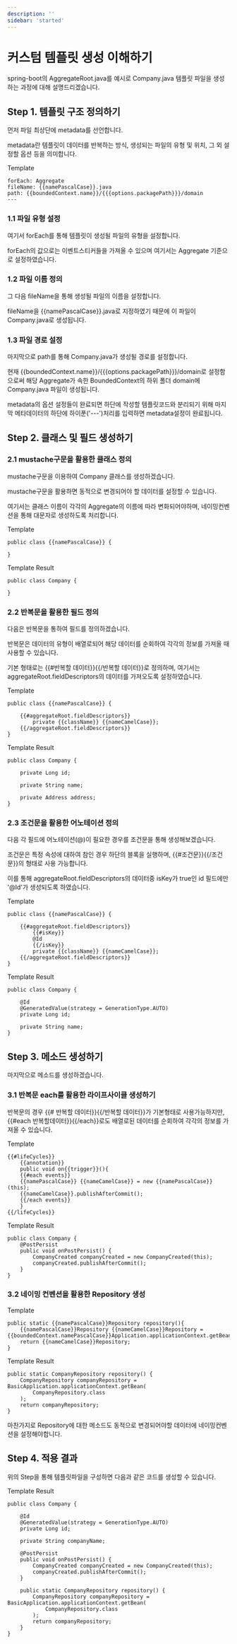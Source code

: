 ```yaml
---
description: ''
sidebar: 'started'
---
```

# 커스텀 템플릿 생성 이해하기

spring-boot의 AggregateRoot.java를 예시로 Company.java 템플릿 파일을 생성하는 과정에 대해 설명드리겠습니다.

##  Step 1. 템플릿 구조 정의하기

먼저 파일 최상단에 metadata를 선언합니다.  

metadata란 템플릿이 데이터를 반복하는 방식, 생성되는 파일의 유형 및 위치, 그 외 설정할 옵션 등을 의미합니다.

Template
```
forEach: Aggregate
fileName: {{namePascalCase}}.java
path: {{boundedContext.name}}/{{{options.packagePath}}}/domain
---
```

### 1.1 파일 유형 설정
여기서 forEach를 통해 템플릿이 생성될 파일의 유형을 설정합니다.

forEach의 값으로는 이벤트스티커들을 가져올 수 있으며 여기서는 Aggregate 기준으로 설정하였습니다.

### 1.2 파일 이름 정의 

그 다음 fileName을 통해 생성될 파일의 이름을 설정합니다.

fileName을 {{namePascalCase}}.java로 지정하였기 때문에 이 파일이 Company.java로 생성됩니다.

### 1.3 파일 경로 설정

마지막으로 path를 통해 Company.java가 생성될 경로를 설정합니다.

현재 {{boundedContext.name}}/{{{options.packagePath}}}/domain로 설정함으로써 해당 Aggregate가 속한 BoundedContext의 하위 폴더 domain에 Company.java 파일이 생성됩니다.

metadata의 옵션 설정들이 완료되면 하단에 작성할 템플릿코드와 분리되기 위해 마지막 메타데이터의 하단에 하이푼('---')처리를 입력하면 metadata설정이 완료됩니다.

##  Step 2. 클래스 및 필드 생성하기

### 2.1 mustache구문을 활용한 클래스 정의
mustache구문을 이용하여 Company 클래스를 생성하겠습니다.

mustache구문을 활용하면 동적으로 변경되어야 할 데이터를 설정할 수 있습니다. 

여기서는 클래스 이름이 각각의 Aggregate의 이름에 따라 변화되어야하며, 네이밍컨벤션을 통해 대문자로 생성하도록 처리합니다.

Template
```
public class {{namePascalCase}} {

}

```
Template Result
```
public class Company {

}
```

### 2.2 반복문을 활용한 필드 정의

다음은 반복문을 통하여 필드를 정의하겠습니다.

반복문은 데이터의 유형이 배열로되어 해당 데이터를 순회하여 각각의 정보를 가져올 때 사용할 수 있습니다.

기본 형태로는 {{#반복할 데이터}}{{/반복할 데이터}}로 정의하며, 여기서는 aggregateRoot.fieldDescriptors의 데이터를 가져오도록 설정하였습니다.

Template
```
public class {{namePascalCase}} {

    {{#aggregateRoot.fieldDescriptors}}
        private {{className}} {{nameCamelCase}};
    {{/aggregateRoot.fieldDescriptors}}
}
```

Template Result
```
public class Company {

    private Long id;

    private String name;

    private Address address;
}
```

### 2.3 조건문을 활용한 어노테이션 정의

다음 각 필드에 어노테이션(@)이 필요한 경우를 조건문을 통해 생성해보겠습니다.

조건문은 특정 속성에 대하여 참인 경우 하단의 블록을 실행하며, {{#조건문}}{{/조건문}}의 형태로 사용 가능합니다.

이를 통해 aggregateRoot.fieldDescriptors의 데이터중 isKey가 true인 id 필드에만 '@Id'가 생성되도록 하였습니다.

Template
```
public class {{namePascalCase}} {

    {{#aggregateRoot.fieldDescriptors}}
        {{#isKey}}
        @Id
        {{/isKey}}
        private {{className}} {{nameCamelCase}};
    {{/aggregateRoot.fieldDescriptors}}
}
```

Template Result
```
public class Company {

    @Id
    @GeneratedValue(strategy = GenerationType.AUTO)
    private Long id;

    private String name;
}
```

##  Step 3. 메소드 생성하기

마지막으로 메소드를 생성하겠습니다.

### 3.1 반복문 each를 활용한 라이프사이클 생성하기

반복문의 경우 {{# 반복할 데이터}}{{/반복할 데이터}}가 기본형태로 사용가능하지만, {{#each 반복할데이터}}{{/each}}로도 배열로된 데이터를 순회하여 각각의 정보를 가져올 수 있습니다.

Template
```
{{#lifeCycles}}
    {{annotation}}
    public void on{{trigger}}(){
    {{#each events}}
    {{namePascalCase}} {{nameCamelCase}} = new {{namePascalCase}}(this);
    {{nameCamelCase}}.publishAfterCommit();
    {{/each events}}
    }
{{/lifeCycles}}
```

Template Result
```
public class Company {
    @PostPersist
    public void onPostPersist() {
        CompanyCreated companyCreated = new CompanyCreated(this);
        companyCreated.publishAfterCommit();
    }
}
```

### 3.2 네이밍 컨벤션을 활용한 Repository 생성

Template
```
public static {{namePascalCase}}Repository repository(){
    {{namePascalCase}}Repository {{nameCamelCase}}Repository = {{boundedContext.namePascalCase}}Application.applicationContext.getBean({{namePascalCase}}Repository.class);
    return {{nameCamelCase}}Repository;
}
```
Template Result
```
public static CompanyRepository repository() {
    CompanyRepository companyRepository = BasicApplication.applicationContext.getBean(
        CompanyRepository.class
    );
    return companyRepository;
}
```
마찬가지로 Repository에 대한 메소드도 동적으로 변경되어야할 데이터에 네이밍컨벤션을 설정해야합니다.


## Step 4. 적용 결과
위의 Step을 통해 템플릿파일을 구성하면 다음과 같은 코드를 생성할 수 있습니다.

Template Result
```
public class Company {

    @Id
    @GeneratedValue(strategy = GenerationType.AUTO)
    private Long id;

    private String companyName;

    @PostPersist
    public void onPostPersist() {
        CompanyCreated companyCreated = new CompanyCreated(this);
        companyCreated.publishAfterCommit();
    }
    
    public static CompanyRepository repository() {
        CompanyRepository companyRepository = BasicApplication.applicationContext.getBean(
            CompanyRepository.class
        );
        return companyRepository;
    }
}
```